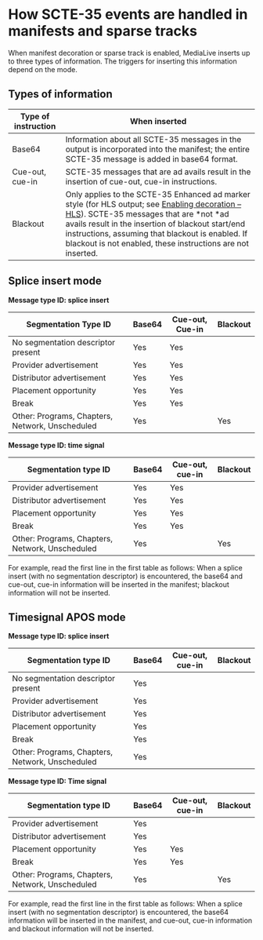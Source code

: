 # How SCTE\-35 events are handled in manifests and sparse tracks<a name="how-scte-35-events-are-handled-in-manifests"></a>

When manifest decoration or sparse track is enabled, MediaLive inserts up to three types of information\. The triggers for inserting this information depend on the mode\. 

## Types of information<a name="manifest-types-of-info"></a>


| Type of instruction | When inserted | 
| --- | --- | 
| Base64 | Information about all SCTE\-35 messages in the output is incorporated into the manifest; the entire SCTE\-35 message is added in base64 format\. | 
| Cue\-out, cue\-in | SCTE\-35 messages that are ad avails result in the insertion of cue\-out, cue\-in instructions\. | 
| Blackout |  Only applies to the SCTE\-35 Enhanced ad marker style \(for HLS output; see [Enabling decoration – HLS](procedure-to-enable-decoration-hls.md)\)\. SCTE\-35 messages that are *not *ad avails result in the insertion of blackout start/end instructions, assuming that blackout is enabled\. If blackout is not enabled, these instructions are not inserted\.  | 

## Splice insert mode<a name="splice-insert-mode"></a>


**Message type ID: splice insert**  

| Segmentation Type ID | Base64 | Cue\-out, Cue\-in | Blackout | 
| --- | --- | --- | --- | 
| No segmentation descriptor present | Yes | Yes |   | 
| Provider advertisement | Yes | Yes |   | 
| Distributor advertisement | Yes | Yes |   | 
| Placement opportunity | Yes | Yes |   | 
| Break | Yes | Yes |  | 
| Other: Programs, Chapters, Network, Unscheduled | Yes |   | Yes | 


**Message type ID: time signal**  

| Segmentation type ID | Base64 | Cue\-out, cue\-in | Blackout | 
| --- | --- | --- | --- | 
| Provider advertisement | Yes | Yes |   | 
| Distributor advertisement | Yes | Yes |   | 
| Placement opportunity | Yes | Yes |   | 
| Break | Yes | Yes |  | 
| Other: Programs, Chapters, Network, Unscheduled | Yes |   | Yes | 

For example, read the first line in the first table as follows: When a splice insert \(with no segmentation descriptor\) is encountered, the base64 and cue\-out, cue\-in information will be inserted in the manifest; blackout information will not be inserted\.

## Timesignal APOS mode<a name="timesignal-apos-mode"></a>


**Message type ID: splice insert**  

| Segmentation type ID | Base64 | Cue\-out, cue\-in | Blackout | 
| --- | --- | --- | --- | 
| No segmentation descriptor present | Yes |   |   | 
| Provider advertisement | Yes |   |   | 
| Distributor advertisement | Yes |   |   | 
| Placement opportunity | Yes |   |   | 
| Break | Yes |  |  | 
| Other: Programs, Chapters, Network, Unscheduled | Yes |   |   | 


**Message type ID: Time signal**  

| Segmentation type ID | Base64 | Cue\-out, cue\-in | Blackout | 
| --- | --- | --- | --- | 
| Provider advertisement | Yes |   |   | 
| Distributor advertisement | Yes |   |   | 
| Placement opportunity | Yes | Yes |   | 
| Break | Yes | Yes |  | 
| Other: Programs, Chapters, Network, Unscheduled | Yes |   | Yes | 

For example, read the first line in the first table as follows: When a splice insert \(with no segmentation descriptor\) is encountered, the base64 information will be inserted in the manifest, and cue\-out, cue\-in information and blackout information will not be inserted\.